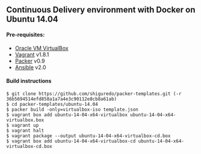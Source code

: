 ## Continuous Delivery environment with Docker on Ubuntu 14.04


#### Pre-requisites:
  * [Oracle VM VirtualBox](http://www.virtualbox.org)
  * [Vagrant](http://www.vagrantup.com) v1.8.1
  * [Packer](http://www.packer.io) v0.9
  * [Ansible](http://docs.ansible.com/intro_installation.html#latest-releases-via-apt-ubuntu) v2.0
 

#### Build instructions
```
$ git clone https://github.com/shiguredo/packer-templates.git (-r 36b5694514efd858a1a7a4e3c90112e8cb8a61ab)
$ cd packer-templates/ubuntu-14.04
$ packer build -only=virtualbox-iso template.json
$ vagrant box add ubuntu-14-04-x64-virtualbox ubuntu-14-04-x64-virtualbox.box
$ vagrant up
$ vagrant halt
$ vagrant package --output ubuntu-14-04-x64-virtualbox-cd.box
$ vagrant box add ubuntu-14-04-x64-virtualbox-cd ubuntu-14-04-x64-virtualbox-cd.box
```
